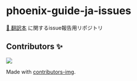 # phoenix-guide-ja-issues

[📙 翻訳本](https://zenn.dev/books/phoenix-guide-ja-1-5) に関するissue報告用リポジトリ


## Contributors ✨

<a href="https://github.com/fukuoka-ex/phoenix-guide-ja/graphs/contributors">
  <img src="https://contrib.rocks/image?repo=fukuoka-ex/phoenix-guide-ja" />
</a>

Made with [contributors-img](https://contrib.rocks).
